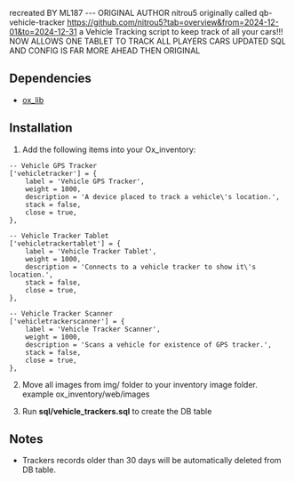 

recreated BY ML187 --- ORIGINAL AUTHOR nitrou5 originally called qb-vehicle-tracker
https://github.com/nitrou5?tab=overview&from=2024-12-01&to=2024-12-31
a Vehicle Tracking script to keep track of all your cars!!!
NOW ALLOWS ONE TABLET TO TRACK ALL PLAYERS CARS
UPDATED SQL AND CONFIG IS FAR MORE AHEAD THEN ORIGINAL

## Dependencies
- [ox_lib](https://github.com/overextended/ox_lib)

## Installation
1) Add the following items into your Ox_inventory:
```
-- Vehicle GPS Tracker
['vehicletracker'] = {
    label = 'Vehicle GPS Tracker',
    weight = 1000,
    description = 'A device placed to track a vehicle\'s location.',
    stack = false,
    close = true,
},

-- Vehicle Tracker Tablet
['vehicletrackertablet'] = {
    label = 'Vehicle Tracker Tablet',
    weight = 1000,
    description = 'Connects to a vehicle tracker to show it\'s location.',
    stack = false,
    close = true,
},

-- Vehicle Tracker Scanner
['vehicletrackerscanner'] = {
    label = 'Vehicle Tracker Scanner',
    weight = 1000,
    description = 'Scans a vehicle for existence of GPS tracker.',
    stack = false,
    close = true,
},

```

2) Move all images from img/ folder to your inventory image folder. example ox_inventory/web/images

3) Run **sql/vehicle_trackers.sql** to create the DB table

## Notes
- Trackers records older than 30 days will be automatically deleted from DB table. 
